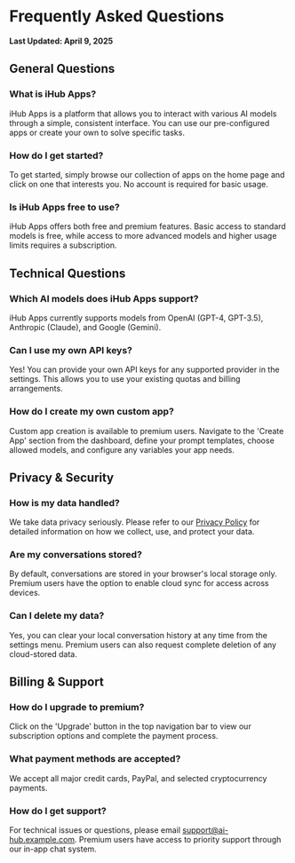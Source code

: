 # Frequently Asked Questions

**Last Updated: April 9, 2025**

## General Questions

### What is iHub Apps?

iHub Apps is a platform that allows you to interact with various AI models through a simple, consistent interface. You can use our pre-configured apps or create your own to solve specific tasks.

### How do I get started?

To get started, simply browse our collection of apps on the home page and click on one that interests you. No account is required for basic usage.

### Is iHub Apps free to use?

iHub Apps offers both free and premium features. Basic access to standard models is free, while access to more advanced models and higher usage limits requires a subscription.

## Technical Questions

### Which AI models does iHub Apps support?

iHub Apps currently supports models from OpenAI (GPT-4, GPT-3.5), Anthropic (Claude), and Google (Gemini).

### Can I use my own API keys?

Yes! You can provide your own API keys for any supported provider in the settings. This allows you to use your existing quotas and billing arrangements.

### How do I create my own custom app?

Custom app creation is available to premium users. Navigate to the 'Create App' section from the dashboard, define your prompt templates, choose allowed models, and configure any variables your app needs.

## Privacy & Security

### How is my data handled?

We take data privacy seriously. Please refer to our [Privacy Policy](/page/privacy) for detailed information on how we collect, use, and protect your data.

### Are my conversations stored?

By default, conversations are stored in your browser's local storage only. Premium users have the option to enable cloud sync for access across devices.

### Can I delete my data?

Yes, you can clear your local conversation history at any time from the settings menu. Premium users can also request complete deletion of any cloud-stored data.

## Billing & Support

### How do I upgrade to premium?

Click on the 'Upgrade' button in the top navigation bar to view our subscription options and complete the payment process.

### What payment methods are accepted?

We accept all major credit cards, PayPal, and selected cryptocurrency payments.

### How do I get support?

For technical issues or questions, please email support@ai-hub.example.com. Premium users have access to priority support through our in-app chat system.
